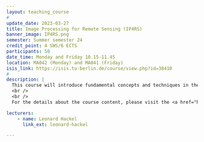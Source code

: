 ```yaml
---
layout: teaching_course
#
update_date: 2023-03-27
title: Image Processing for Remote Sensing (IP4RS)
banner_image: IP4RS.png
semester: Summer semester 24
credit_point: 4 SWS/6 ECTS
participants: 50
date_time: Monday and Friday 10.15-11.45
location: MA042 (Monday) and MA041 (Friday)
isis_link: https://isis.tu-berlin.de/course/view.php?id=38410
#
description: |
  This course will introduce fundamental concepts and techniques in the content of remote sensing and image processing for Earth observation from space. The course starts by introducing core concepts in remote sensing (describing the processes by which images are captured by sensors mounted on satellite and airborne platforms and key characteristics of the acquired images). Then, fundamental methodologies for processing, analyzing, and visualizing remotely sensed imagery are introduced. Topics include representation of high-dimensional remote sensing images, time and frequency domain representations, filtering and enhancement. Practical applications will be provided throughout the course.
  <br />
  <br />
  For the details about the course content, please visit the <a href="https://moseskonto.tu-berlin.de/moses/modultransfersystem/bolognamodule/beschreibung/anzeigen.html?nummer=40937&version=3&sprache=2" target="_blank">Moses</a> page. <br />

lecturers:
    - name: Leonard Hackel
      link_ext: leonard-hackel

---
```


